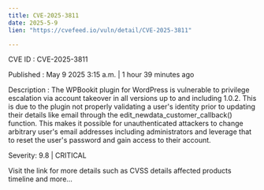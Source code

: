 ```yaml
---
title: CVE-2025-3811
date: 2025-5-9
lien: "https://cvefeed.io/vuln/detail/CVE-2025-3811"

---
```


CVE ID : CVE-2025-3811

Published :  May 9
2025
3:15 a.m. | 1 hour
39 minutes ago

Description : The WPBookit plugin for WordPress is vulnerable to privilege escalation via account takeover in all versions up to
and including
1.0.2. This is due to the plugin not properly validating a user's identity prior to updating their details like email through the edit_newdata_customer_callback() function. This makes it possible for unauthenticated attackers to change arbitrary user's email addresses
including administrators
and leverage that to reset the user's password and gain access to their account.

Severity: 9.8 | CRITICAL

Visit the link for more details
such as CVSS details
affected products
timeline
and more...
